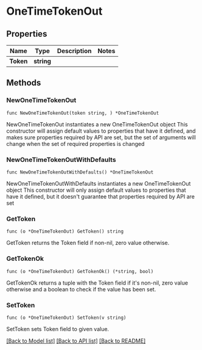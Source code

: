 # OneTimeTokenOut

## Properties

Name | Type | Description | Notes
------------ | ------------- | ------------- | -------------
**Token** | **string** |  | 

## Methods

### NewOneTimeTokenOut

`func NewOneTimeTokenOut(token string, ) *OneTimeTokenOut`

NewOneTimeTokenOut instantiates a new OneTimeTokenOut object
This constructor will assign default values to properties that have it defined,
and makes sure properties required by API are set, but the set of arguments
will change when the set of required properties is changed

### NewOneTimeTokenOutWithDefaults

`func NewOneTimeTokenOutWithDefaults() *OneTimeTokenOut`

NewOneTimeTokenOutWithDefaults instantiates a new OneTimeTokenOut object
This constructor will only assign default values to properties that have it defined,
but it doesn't guarantee that properties required by API are set

### GetToken

`func (o *OneTimeTokenOut) GetToken() string`

GetToken returns the Token field if non-nil, zero value otherwise.

### GetTokenOk

`func (o *OneTimeTokenOut) GetTokenOk() (*string, bool)`

GetTokenOk returns a tuple with the Token field if it's non-nil, zero value otherwise
and a boolean to check if the value has been set.

### SetToken

`func (o *OneTimeTokenOut) SetToken(v string)`

SetToken sets Token field to given value.



[[Back to Model list]](../README.md#documentation-for-models) [[Back to API list]](../README.md#documentation-for-api-endpoints) [[Back to README]](../README.md)


